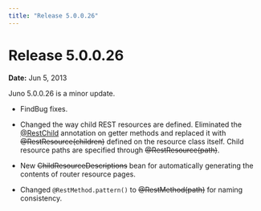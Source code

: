 ```yaml
---
title: "Release 5.0.0.26"
---
```


# Release 5.0.0.26

**Date:** Jun 5, 2013

Juno 5.0.0.26 is a minor update.

- FindBug fixes.

- Changed the way child REST resources are defined.
  Eliminated the [@RestChild]({{API_DOCS}}/org/apache/juneau/rest/annotation/RestChild.html) annotation on getter methods and replaced it with ~~@RestResource(children)~~ defined on the
  resource class itself.
  Child resource paths are specified through ~~@RestResource(path)~~.

- New ~~ChildResourceDescriptions~~ bean for automatically generating the contents of router resource pages.

- Changed `@RestMethod.pattern()` to ~~@RestMethod(path)~~ for naming consistency.